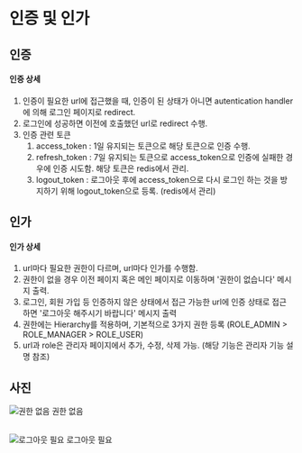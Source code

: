 # 인증 및 인가

## 인증

#### 인증 상세
1. 인증이 필요한 url에 접근했을 때, 인증이 된 상태가 아니면 autentication handler에 의해 로그인 페이지로 redirect.
2. 로그인에 성공하면 이전에 호출했던 url로 redirect 수행.
3. 인증 관련 토큰
     1. access_token : 1일 유지되는 토큰으로 해당 토큰으로 인증 수행.
     2. refresh_token : 7일 유지되는 토큰으로 access_token으로 인증에 실패한 경우에 인증 시도함. 해당 토큰은 redis에서 관리.
     3. logout_token : 로그아웃 후에 access_token으로 다시 로그인 하는 것을 방지하기 위해 logout_token으로 등록. (redis에서 관리)

## 인가

#### 인가 상세
1. url마다 필요한 권한이 다르며, url마다 인가를 수행함.
2. 권한이 없을 경우 이전 페이지 혹은 메인 페이지로 이동하며 '권한이 없습니다' 메시지 출력.
3. 로그인, 회원 가입 등 인증하지 않은 상태에서 접근 가능한 url에 인증 상태로 접근하면 '로그아웃 해주시기 바랍니다' 메시지 출력
4. 권한에는 Hierarchy를 적용하며, 기본적으로 3가지 권한 등록 (ROLE_ADMIN > ROLE_MANAGER > ROLE_USER)
5. url과 role은 관리자 페이지에서 추가, 수정, 삭제 가능. (해당 기능은 관리자 기능 설명 참조)

## 사진
![권한 없음](https://github.com/gihohpkl12/demo_project/assets/43335818/61d7dcbc-30fa-496b-b4f7-13818a4709a6)
권한 없음 <br/>
<br/>

![로그아웃 필요](https://github.com/gihohpkl12/demo_project/assets/43335818/c6480ad3-10fd-48ea-b917-5df21f64ff0a)
로그아웃 필요<br/>
<br/>


